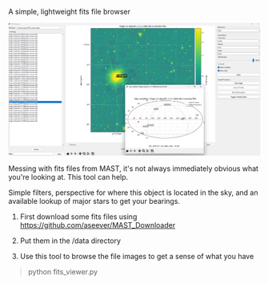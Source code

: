 
A simple, lightweight fits file browser

![image](https://github.com/aseever/FITS_viewer/blob/main/tool_sample.png)

Messing with fits files from MAST, it's not always immediately obvious what you're looking at. This tool can help. 

Simple filters, perspective for where this object is located in the sky, and an available lookup of major stars to get your bearings. 

1. First download some fits files using https://github.com/aseever/MAST_Downloader

2. Put them in the /data directory

3. Use this tool to browse the file images to get a sense of what you have
 
> python fits_viewer.py 


